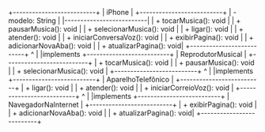 +--------------------------+
|        iPhone            |
+--------------------------+
| - modelo: String         |
|--------------------------|
| + tocarMusica(): void    |
| + pausarMusica(): void   |
| + selecionarMusica(): void |
| + ligar(): void          |
| + atender(): void        |
| + iniciarConversaVoz(): void |
| + exibirPagina(): void   |
| + adicionarNovaAba(): void |
| + atualizarPagina(): void|
+--------------------------+
          ^
          |
          |implements
+--------------------------+
|   ReprodutorMusical      |
+--------------------------+
| + tocarMusica(): void    |
| + pausarMusica(): void   |
| + selecionarMusica(): void |
+--------------------------+
          ^
          |
          |implements
+--------------------------+
|   AparelhoTelefônico     |
+--------------------------+
| + ligar(): void          |
| + atender(): void        |
| + iniciarCorreioVoz(): void |
+--------------------------+
          ^
          |
          |implements
+--------------------------+
|   NavegadorNaInternet    |
+--------------------------+
| + exibirPagina(): void   |
| + adicionarNovaAba(): void |
| + atualizarPagina(): void|
+--------------------------+
